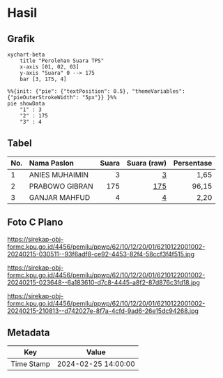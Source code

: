 # Hasil

## Grafik

```mermaid
xychart-beta
    title "Perolehan Suara TPS"
    x-axis [01, 02, 03]
    y-axis "Suara" 0 --> 175
    bar [3, 175, 4]
```

```mermaid
%%{init: {"pie": {"textPosition": 0.5}, "themeVariables": {"pieOuterStrokeWidth": "5px"}} }%%
pie showData
    "1" : 3
    "2" : 175
    "3" : 4
```

## Tabel

| No. | Nama Paslon    | Suara | Suara (raw) | Persentase |
|:--- |:-------------- | -----:| -----------:| ----------:|
| 1   | ANIES MUHAIMIN | 3     | [3][p-1]    | 1,65       |
| 2   | PRABOWO GIBRAN | 175   | [175][p-2]  | 96,15      |
| 3   | GANJAR MAHFUD  | 4     | [4][p-3]    | 2,20       |


[p-1]: https://github.com/gigit-pemilu/pemilu-2024-62-kalimantan-tengah/blob/main/pilpres/hitung-suara/sub/62-kalimantan-tengah/sub/10-gunung-mas/sub/12-rungan-barat/sub/2001-hujung-pata/sub/002-tps/sub/paslon-1.txt
[p-2]: https://github.com/gigit-pemilu/pemilu-2024-62-kalimantan-tengah/blob/main/pilpres/hitung-suara/sub/62-kalimantan-tengah/sub/10-gunung-mas/sub/12-rungan-barat/sub/2001-hujung-pata/sub/002-tps/sub/paslon-2.txt
[p-3]: https://github.com/gigit-pemilu/pemilu-2024-62-kalimantan-tengah/blob/main/pilpres/hitung-suara/sub/62-kalimantan-tengah/sub/10-gunung-mas/sub/12-rungan-barat/sub/2001-hujung-pata/sub/002-tps/sub/paslon-3.txt

## Foto C Plano

https://sirekap-obj-formc.kpu.go.id/4456/pemilu/ppwp/62/10/12/20/01/6210122001002-20240215-030511--93f6adf8-ce92-4453-82f4-58ccf3f4f515.jpg

https://sirekap-obj-formc.kpu.go.id/4456/pemilu/ppwp/62/10/12/20/01/6210122001002-20240215-023648--6a183610-d7c8-4445-a8f2-87d876c3fd18.jpg

https://sirekap-obj-formc.kpu.go.id/4456/pemilu/ppwp/62/10/12/20/01/6210122001002-20240215-210813--d742027e-8f7a-4cfd-9ad6-26e15dc94268.jpg


## Metadata

| Key        | Value               |
| ---------- | ------------------- |
| Time Stamp | 2024-02-25 14:00:00 |




